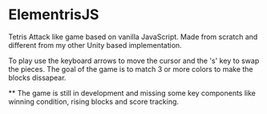 # ElementrisJS
Tetris Attack like game based on vanilla JavaScript. Made from scratch and different from my other Unity based implementation.

To play use the keyboard arrows to move the cursor and the 's' key to swap the pieces.
The goal of the game is to match 3 or more colors to make the blocks dissapear.

** The game is still in development and missing some key components like winning condition, rising blocks and score tracking.
